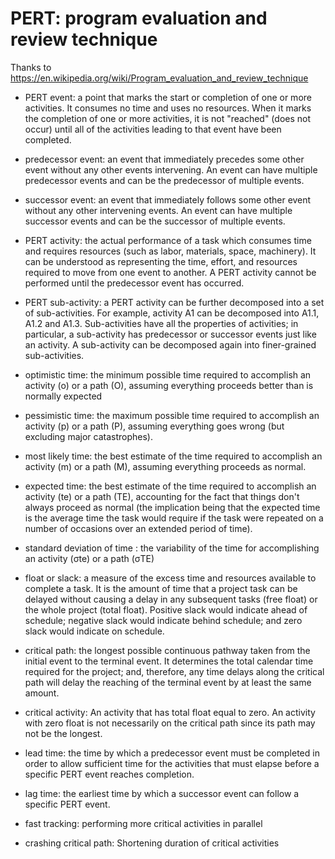 # PERT: program evaluation and review technique

Thanks to https://en.wikipedia.org/wiki/Program_evaluation_and_review_technique

* PERT event: a point that marks the start or completion of one or more activities. It consumes no time and uses no resources. When it marks the completion of one or more activities, it is not "reached" (does not occur) until all of the activities leading to that event have been completed.

* predecessor event: an event that immediately precedes some other event without any other events intervening. An event can have multiple predecessor events and can be the predecessor of multiple events.

* successor event: an event that immediately follows some other event without any other intervening events. An event can have multiple successor events and can be the successor of multiple events.

* PERT activity: the actual performance of a task which consumes time and requires resources (such as labor, materials, space, machinery). It can be understood as representing the time, effort, and resources required to move from one event to another. A PERT activity cannot be performed until the predecessor event has occurred.

* PERT sub-activity: a PERT activity can be further decomposed into a set of sub-activities. For example, activity A1 can be decomposed into A1.1, A1.2 and A1.3. Sub-activities have all the properties of activities; in particular, a sub-activity has predecessor or successor events just like an activity. A sub-activity can be decomposed again into finer-grained sub-activities.

* optimistic time: the minimum possible time required to accomplish an activity (o) or a path (O), assuming everything proceeds better than is normally expected

* pessimistic time: the maximum possible time required to accomplish an activity (p) or a path (P), assuming everything goes wrong (but excluding major catastrophes).

* most likely time: the best estimate of the time required to accomplish an activity (m) or a path (M), assuming everything proceeds as normal.

* expected time: the best estimate of the time required to accomplish an activity (te) or a path (TE), accounting for the fact that things don't always proceed as normal (the implication being that the expected time is the average time the task would require if the task were repeated on a number of occasions over an extended period of time).

* standard deviation of time : the variability of the time for accomplishing an activity (σte) or a path (σTE)

* float or slack: a measure of the excess time and resources available to complete a task. It is the amount of time that a project task can be delayed without causing a delay in any subsequent tasks (free float) or the whole project (total float). Positive slack would indicate ahead of schedule; negative slack would indicate behind schedule; and zero slack would indicate on schedule.

* critical path: the longest possible continuous pathway taken from the initial event to the terminal event. It determines the total calendar time required for the project; and, therefore, any time delays along the critical path will delay the reaching of the terminal event by at least the same amount.

* critical activity: An activity that has total float equal to zero. An activity with zero float is not necessarily on the critical path since its path may not be the longest.

* lead time: the time by which a predecessor event must be completed in order to allow sufficient time for the activities that must elapse before a specific PERT event reaches completion.

* lag time: the earliest time by which a successor event can follow a specific PERT event.

* fast tracking: performing more critical activities in parallel

* crashing critical path: Shortening duration of critical activities